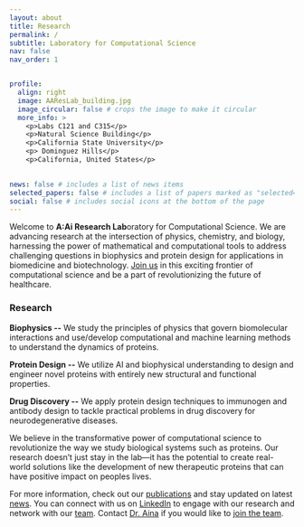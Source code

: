 ```yaml
---
layout: about
title: Research
permalink: /
subtitle: Laboratory for Computational Science
nav: false
nav_order: 1


profile:
  align: right
  image: AAResLab_building.jpg
  image_circular: false # crops the image to make it circular
  more_info: >
    <p>Labs C121 and C315</p>
    <p>Natural Science Building</p>
    <p>California State University</p>
    <p> Dominguez Hills</p>
    <p>California, United States</p>
  

news: false # includes a list of news items
selected_papers: false # includes a list of papers marked as "selected={true}"
social: false # includes social icons at the bottom of the page
---
```


Welcome to **A:Ai Research Lab**oratory for Computational Science. 
We are advancing research at the intersection of physics, chemistry, and biology, harnessing the power of mathematical and computational tools to address challenging questions in biophysics and protein design for applications in biomedicine and biotechnology. [Join us](https://ainaadekunle.github.io/join) in this exciting frontier of computational science and be a part of revolutionizing the future of healthcare.

### Research

**Biophysics --** We study the principles of physics that govern biomolecular interactions and use/develop computational and machine learning methods to understand the dynamics of proteins.

**Protein Design --** We utilize AI and biophysical understanding to design and engineer novel proteins with entirely new structural and functional properties.

**Drug Discovery --** We apply protein design techniques to immunogen and antibody design to tackle practical problems in drug discovery for neurodegenerative diseases.


We believe in the transformative power of computational science to revolutionize the way we study biological systems such as proteins. Our research doesn’t just stay in the lab—it has the potential to create real-world solutions like the development of new therapeutic proteins that can have positive impact on peoples lives.

For more information, check out our [publications](https://ainaadekunle.github.io/publications) and stay updated on latest [news](https://ainaadekunle.github.io/news). 
You can connect with us on [LinkedIn](https://www.linkedin.com/company/aai-research-lab) to engage with our research and network with our [team](https://ainaadekunle.github.io/team). 
Contact [Dr. Aina](https://www.linkedin.com/in/ainaadekunle) if you would like to [join the team](https://ainaadekunle.github.io/join).

